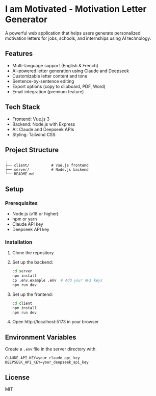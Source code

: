 # I am Motivated - Motivation Letter Generator

A powerful web application that helps users generate personalized motivation letters for jobs, schools, and internships using AI technology.

## Features

- Multi-language support (English & French)
- AI-powered letter generation using Claude and Deepseek
- Customizable letter content and tone
- Sentence-by-sentence editing
- Export options (copy to clipboard, PDF, Word)
- Email integration (premium feature)

## Tech Stack

- Frontend: Vue.js 3
- Backend: Node.js with Express
- AI: Claude and Deepseek APIs
- Styling: Tailwind CSS

## Project Structure

```
.
├── client/          # Vue.js frontend
├── server/          # Node.js backend
└── README.md
```

## Setup

### Prerequisites

- Node.js (v18 or higher)
- npm or yarn
- Claude API key
- Deepseek API key

### Installation

1. Clone the repository
2. Set up the backend:
   ```bash
   cd server
   npm install
   cp .env.example .env  # Add your API keys
   npm run dev
   ```

3. Set up the frontend:
   ```bash
   cd client
   npm install
   npm run dev
   ```

4. Open http://localhost:5173 in your browser

## Environment Variables

Create a `.env` file in the server directory with:

```
CLAUDE_API_KEY=your_claude_api_key
DEEPSEEK_API_KEY=your_deepseek_api_key
```

## License

MIT 